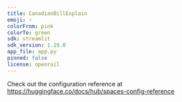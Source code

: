 ```yaml
---
title: CanadianBillExplain
emoji: ⚡
colorFrom: pink
colorTo: green
sdk: streamlit
sdk_version: 1.19.0
app_file: app.py
pinned: false
license: openrail
---
```


Check out the configuration reference at https://huggingface.co/docs/hub/spaces-config-reference
